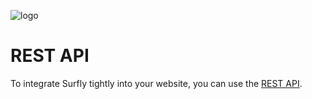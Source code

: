 ![logo](./images/logosmall.png)
# REST API


To integrate Surfly tightly into your website, you can use the [REST API](https://www.surfly.com/cobrowsing-api/).

